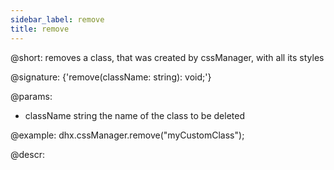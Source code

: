 ```yaml
---
sidebar_label: remove
title: remove
---          
```


@short: removes a class, that was created by cssManager, with all its styles

@signature: {'remove(className: string): void;'}

@params:
- className      string     the name of the class to be deleted

@example:
dhx.cssManager.remove("myCustomClass");

@descr:
